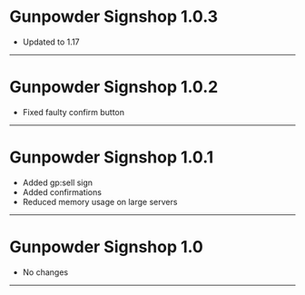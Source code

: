 # Gunpowder Signshop 1.0.3

- Updated to 1.17

---

# Gunpowder Signshop 1.0.2

- Fixed faulty confirm button

---

# Gunpowder Signshop 1.0.1

- Added gp:sell sign
- Added confirmations
- Reduced memory usage on large servers

---

# Gunpowder Signshop 1.0

- No changes

---